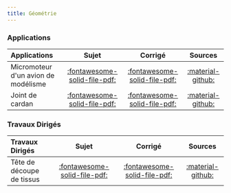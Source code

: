 ```yaml
---
title: Géométrie 
---
```


[comment]: <> (Généré automatiquement par ALL_PDF/make_markdown.py, creation_fichiers_activites)


### Applications 
 
| Applications | Sujet | Corrigé | Sources  | 
| :-------------- | :---: | :-----: | :------: | 
| Micromoteur d'un avion de modélisme | [:fontawesome-solid-file-pdf:](https://xpessoles-cpge.fr/pdf/Cy_12_Ch_01_Application_01_MicroMoteur_Sujet.pdf) | [:fontawesome-solid-file-pdf:](https://xpessoles-cpge.fr/pdf/Cy_12_Ch_01_Application_01_MicroMoteur_Corrige.pdf) | [:material-github:](https://github.com/xpessoles/PSI_Cy_12_Cinematique_Revisions/tree/main/Chapitre_01_Geometrie/Cy_12_Ch_01_Application_01_MicroMoteur) | 
| Joint de cardan | [:fontawesome-solid-file-pdf:](https://xpessoles-cpge.fr/pdf/Cy_12_Ch_01_Application_02_Cardan_Sujet.pdf) | [:fontawesome-solid-file-pdf:](https://xpessoles-cpge.fr/pdf/Cy_12_Ch_01_Application_02_Cardan_Corrige.pdf) | [:material-github:](https://github.com/xpessoles/PSI_Cy_12_Cinematique_Revisions/tree/main/Chapitre_01_Geometrie/Cy_12_Ch_01_Application_02_Cardan) | 

### Travaux Dirigés 
 
| Travaux Dirigés | Sujet | Corrigé | Sources  | 
| :-------------- | :---: | :-----: | :------: | 
| Tête de découpe de tissus | [:fontawesome-solid-file-pdf:](https://xpessoles-cpge.fr/pdf/Cy_12_Ch_01_TD_01_Decoupe_Sujet.pdf) | [:fontawesome-solid-file-pdf:](https://xpessoles-cpge.fr/pdf/Cy_12_Ch_01_TD_01_Decoupe_Corrige.pdf) | [:material-github:](https://github.com/xpessoles/PSI_Cy_12_Cinematique_Revisions/tree/main/Chapitre_01_Geometrie/Cy_12_Ch_01_TD_01_Decoupe) | 



